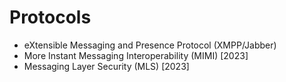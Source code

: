 # Protocols
- eXtensible Messaging and Presence Protocol (XMPP/Jabber)
- More Instant Messaging Interoperability (MIMI) [2023]
- Messaging Layer Security (MLS) [2023]